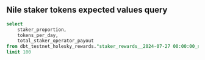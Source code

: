 

## Nile staker tokens expected values query

```sql
select
    staker_proportion,
    tokens_per_day,
    total_staker_operator_payout
from dbt_testnet_holesky_rewards."staker_rewards__2024-07-27 00:00:00_s_2024-07-28 13:00:00"
limit 100
```
